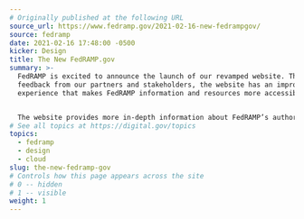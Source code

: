 ```yaml
---
# Originally published at the following URL
source_url: https://www.fedramp.gov/2021-02-16-new-fedrampgov/
source: fedramp
date: 2021-02-16 17:48:00 -0500
kicker: Design
title: The New FedRAMP.gov
summary: >-
  FedRAMP is excited to announce the launch of our revamped website. Thanks to
  feedback from our partners and stakeholders, the website has an improved user
  experience that makes FedRAMP information and resources more accessible. 


  The website provides more in-depth information about FedRAMP’s authorization process, enabling agencies, Cloud Service Providers (CSPs), and Third-Party Assessment Organizations (3PAOs) to easily access pertinent information related to their role in the FedRAMP Authorization process.
# See all topics at https://digital.gov/topics
topics:
  - fedramp
  - design
  - cloud
slug: the-new-fedramp-gov
# Controls how this page appears across the site
# 0 -- hidden
# 1 -- visible
weight: 1
---
```

